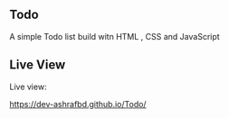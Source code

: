 ## Todo

A simple Todo list build witn HTML , CSS and JavaScript

## Live View

Live view:

https://dev-ashrafbd.github.io/Todo/
 
